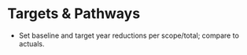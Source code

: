 # Targets & Pathways
- Set baseline and target year reductions per scope/total; compare to actuals.
